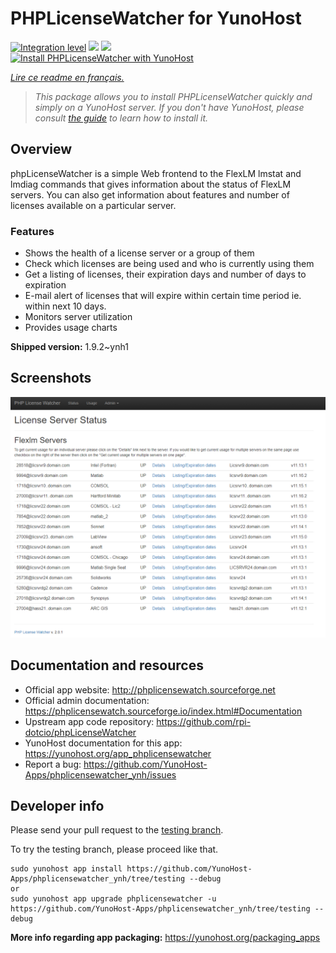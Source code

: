 <!--
N.B.: This README was automatically generated by https://github.com/YunoHost/apps/tree/master/tools/README-generator
It shall NOT be edited by hand.
-->

# PHPLicenseWatcher for YunoHost

[![Integration level](https://dash.yunohost.org/integration/phplicensewatcher.svg)](https://dash.yunohost.org/appci/app/phplicensewatcher) ![](https://ci-apps.yunohost.org/ci/badges/phplicensewatcher.status.svg) ![](https://ci-apps.yunohost.org/ci/badges/phplicensewatcher.maintain.svg)  
[![Install PHPLicenseWatcher with YunoHost](https://install-app.yunohost.org/install-with-yunohost.svg)](https://install-app.yunohost.org/?app=phplicensewatcher)

*[Lire ce readme en français.](./README_fr.md)*

> *This package allows you to install PHPLicenseWatcher quickly and simply on a YunoHost server.
If you don't have YunoHost, please consult [the guide](https://yunohost.org/#/install) to learn how to install it.*

## Overview

phpLicenseWatcher is a simple Web frontend to the FlexLM lmstat and lmdiag commands that gives information about the status of FlexLM servers. You can also get information about features and number of licenses available on a particular server.

### Features

- Shows the health of a license server or a group of them
- Check which licenses are being used and who is currently using them
- Get a listing of licenses, their expiration days and number of days to expiration
- E-mail alert of licenses that will expire within certain time period ie. within next 10 days.
- Monitors server utilization
- Provides usage charts


**Shipped version:** 1.9.2~ynh1



## Screenshots

![](./doc/screenshots/screenshot1.png)

## Documentation and resources

* Official app website: http://phplicensewatch.sourceforge.net
* Official admin documentation: https://phplicensewatch.sourceforge.io/index.html#Documentation
* Upstream app code repository: https://github.com/rpi-dotcio/phpLicenseWatcher
* YunoHost documentation for this app: https://yunohost.org/app_phplicensewatcher
* Report a bug: https://github.com/YunoHost-Apps/phplicensewatcher_ynh/issues

## Developer info

Please send your pull request to the [testing branch](https://github.com/YunoHost-Apps/phplicensewatcher_ynh/tree/testing).

To try the testing branch, please proceed like that.
```
sudo yunohost app install https://github.com/YunoHost-Apps/phplicensewatcher_ynh/tree/testing --debug
or
sudo yunohost app upgrade phplicensewatcher -u https://github.com/YunoHost-Apps/phplicensewatcher_ynh/tree/testing --debug
```

**More info regarding app packaging:** https://yunohost.org/packaging_apps
